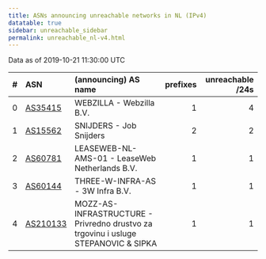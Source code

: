 ```yaml
---
title: ASNs announcing unreachable networks in NL (IPv4)
datatable: true
sidebar: unreachable_sidebar
permalink: unreachable_nl-v4.html
---
```


Data as of 2019-10-21 11:30:00 UTC


<div class="datatable-begin"></div>

|   # | ASN                                      | (announcing) AS name                                                                   |   prefixes |   unreachable /24s |
|----:|:-----------------------------------------|:---------------------------------------------------------------------------------------|-----------:|-------------------:|
|   0 | [AS35415](unreachable_AS35415-v4.html)   | WEBZILLA - Webzilla B.V.                                                               |          1 |                  4 |
|   1 | [AS15562](unreachable_AS15562-v4.html)   | SNIJDERS - Job Snijders                                                                |          2 |                  2 |
|   2 | [AS60781](unreachable_AS60781-v4.html)   | LEASEWEB-NL-AMS-01 - LeaseWeb Netherlands B.V.                                         |          1 |                  1 |
|   3 | [AS60144](unreachable_AS60144-v4.html)   | THREE-W-INFRA-AS - 3W Infra B.V.                                                       |          1 |                  1 |
|   4 | [AS210133](unreachable_AS210133-v4.html) | MOZZ-AS-INFRASTRUCTURE - Privredno drustvo za trgovinu i usluge STEPANOVIC &amp; SIPKA |          1 |                  1 |

<div class="datatable-end"></div>